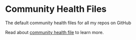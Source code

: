 # Community Health Files

The default community health files for all my repos on GitHub

Read about [community health file](https://docs.github.com/en/communities/setting-up-your-project-for-healthy-contributions/creating-a-default-community-health-file) to learn more.
